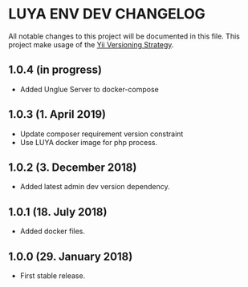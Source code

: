 # LUYA ENV DEV CHANGELOG

All notable changes to this project will be documented in this file. This project make usage of the [Yii Versioning Strategy](https://github.com/yiisoft/yii2/blob/master/docs/internals/versions.md).

## 1.0.4 (in progress)

+ Added Unglue Server to docker-compose

## 1.0.3 (1. April 2019)

+ Update composer requirement version constraint
+ Use LUYA docker image for php process.

## 1.0.2 (3. December 2018)

+ Added latest admin dev version dependency.

## 1.0.1 (18. July 2018)

+ Added docker files.

## 1.0.0 (29. January 2018)

+ First stable release.
